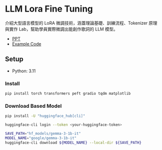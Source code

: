 # LLM Lora Fine Tuning
介紹大型語言模型的 LoRA 微調技術，涵蓋理論基礎、訓練流程、Tokenizer 原理與實作 Lab，幫助學員實際微調出能創作歌詞的 LLM 模型。

- [PPT](https://github.com/SDPM-lab/llm-lora-fine-tuning-course/blob/main/docs/presentations/2025%E6%99%BA%E6%85%A7%E5%89%B5%E6%96%B0%E9%97%9C%E9%8D%B5%E4%BA%BA%E6%89%8D-%E5%A4%A7%E5%9E%8B%E8%AA%9E%E8%A8%80%E6%A8%A1%E5%9E%8BLoRA%E5%BE%AE%E8%AA%BF%E8%A8%93%E7%B7%B4.pptx)
- [Example Code](https://github.com/SDPM-lab/llm-lora-fine-tuning-course/blob/main/lyrics-llm-lora-demo.ipynb)

## Setup
- Python: 3.11

### Install
```bash
pip install torch transformers peft gradio tqdm matplotlib
```

### Download Based Model
```bash
pip install -U "huggingface_hub[cli]"

huggingface-cli login --token <your-huggingface-token>

SAVE_PATH="hf_models/gemma-3-1b-it"
MODEL_NAME="google/gemma-3-1b-it"
huggingface-cli download ${MODEL_NAME} --local-dir ${SAVE_PATH}
```